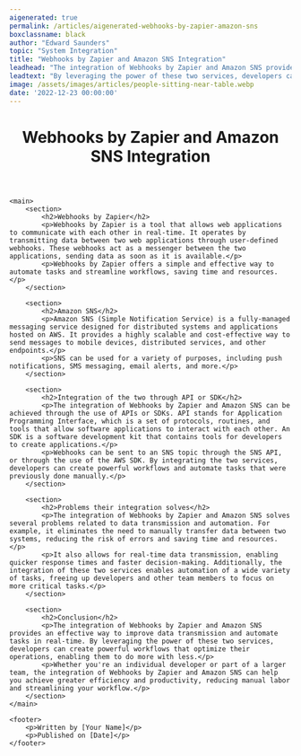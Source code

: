 ```yaml
---
aigenerated: true
permalink: /articles/aigenerated-webhooks-by-zapier-amazon-sns
boxclassname: black
author: "Edward Saunders"
topic: "System Integration"
title: "Webhooks by Zapier and Amazon SNS Integration"
leadhead: "The integration of Webhooks by Zapier and Amazon SNS provides an effective way to improve data transmission and automate tasks in real-time"
leadtext: "By leveraging the power of these two services, developers can create powerful workflows that optimize their operations, enabling them to do more with less."
image: /assets/images/articles/people-sitting-near-table.webp
date: '2022-12-23 00:00:00'
---
```

<div class="arttext">	<header>
		<h1>Webhooks by Zapier and Amazon SNS Integration</h1>
	</header>

	<main>
		<section>
			<h2>Webhooks by Zapier</h2>
			<p>Webhooks by Zapier is a tool that allows web applications to communicate with each other in real-time. It operates by transmitting data between two web applications through user-defined webhooks. These webhooks act as a messenger between the two applications, sending data as soon as it is available.</p>
			<p>Webhooks by Zapier offers a simple and effective way to automate tasks and streamline workflows, saving time and resources.</p>
		</section>

		<section>
			<h2>Amazon SNS</h2>
			<p>Amazon SNS (Simple Notification Service) is a fully-managed messaging service designed for distributed systems and applications hosted on AWS. It provides a highly scalable and cost-effective way to send messages to mobile devices, distributed services, and other endpoints.</p>
			<p>SNS can be used for a variety of purposes, including push notifications, SMS messaging, email alerts, and more.</p>
		</section>

		<section>
			<h2>Integration of the two through API or SDK</h2>
			<p>The integration of Webhooks by Zapier and Amazon SNS can be achieved through the use of APIs or SDKs. API stands for Application Programming Interface, which is a set of protocols, routines, and tools that allow software applications to interact with each other. An SDK is a software development kit that contains tools for developers to create applications.</p>
			<p>Webhooks can be sent to an SNS topic through the SNS API, or through the use of the AWS SDK. By integrating the two services, developers can create powerful workflows and automate tasks that were previously done manually.</p>
		</section>

		<section>
			<h2>Problems their integration solves</h2>
			<p>The integration of Webhooks by Zapier and Amazon SNS solves several problems related to data transmission and automation. For example, it eliminates the need to manually transfer data between two systems, reducing the risk of errors and saving time and resources.</p>
			<p>It also allows for real-time data transmission, enabling quicker response times and faster decision-making. Additionally, the integration of these two services enables automation of a wide variety of tasks, freeing up developers and other team members to focus on more critical tasks.</p>
		</section>

		<section>
			<h2>Conclusion</h2>
			<p>The integration of Webhooks by Zapier and Amazon SNS provides an effective way to improve data transmission and automate tasks in real-time. By leveraging the power of these two services, developers can create powerful workflows that optimize their operations, enabling them to do more with less.</p>
			<p>Whether you're an individual developer or part of a larger team, the integration of Webhooks by Zapier and Amazon SNS can help you achieve greater efficiency and productivity, reducing manual labor and streamlining your workflow.</p>
		</section>
	</main>

	<footer>
		<p>Written by [Your Name]</p>
		<p>Published on [Date]</p>
	</footer>
</div>